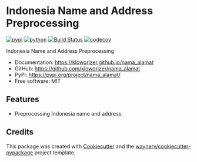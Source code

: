 # Indonesia Name and Address Preprocessing


[![pypi](https://img.shields.io/pypi/v/nama_alamat.svg)](https://pypi.org/project/nama_alamat/)
[![python](https://img.shields.io/pypi/pyversions/nama_alamat.svg)](https://pypi.org/project/nama_alamat/)
[![Build Status](https://github.com/kloworizer/nama_alamat/actions/workflows/dev.yml/badge.svg)](https://github.com/kloworizer/nama_alamat/actions/workflows/dev.yml)
[![codecov](https://codecov.io/gh/kloworizer/nama_alamat/branch/main/graphs/badge.svg)](https://codecov.io/github/kloworizer/nama_alamat)



Indonesia Name and Address Preprocessing


* Documentation: <https://kloworizer.github.io/nama_alamat>
* GitHub: <https://github.com/kloworizer/nama_alamat>
* PyPI: <https://pypi.org/project/nama_alamat/>
* Free software: MIT


## Features

* Preprocessing Indonesia name and address.

## Credits

This package was created with [Cookiecutter](https://github.com/audreyr/cookiecutter) and the [waynerv/cookiecutter-pypackage](https://github.com/waynerv/cookiecutter-pypackage) project template.

